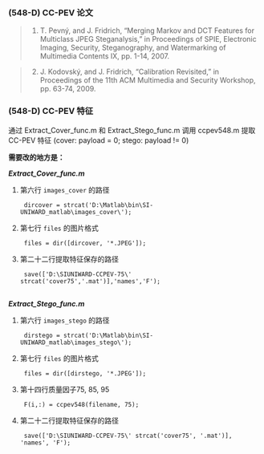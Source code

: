 ### (548-D) CC-PEV 论文

> 1. T. Pevný, and J. Fridrich, “Merging Markov and DCT Features for Multiclass JPEG Steganalysis,” in Proceedings of SPIE, Electronic Imaging, Security, Steganography, and Watermarking of Multimedia Contents IX, pp. 1-14, 2007.

> 2. J. Kodovský, and J. Fridrich, “Calibration Revisited,” in Proceedings of
the 11th ACM Multimedia and Security Workshop, pp. 63-74, 2009.

### (548-D) CC-PEV 特征

通过 Extract\_Cover\_func.m 和 Extract\_Stego\_func.m 调用 ccpev548.m 提取 CC-PEV 特征 (cover: payload = 0; stego: payload != 0)

**需要改的地方是：**

***Extract\_Cover_func.m***

1. 第六行 `images_cover` 的路径

		dircover = strcat('D:\Matlab\bin\SI-UNIWARD_matlab\images_cover\');

2. 第七行 `files` 的图片格式

		files = dir([dircover, '*.JPEG']);

3. 第二十二行提取特征保存的路径

		save(['D:\SIUNIWARD-CCPEV-75\' strcat('cover75','.mat')],'names','F');

##

***Extract\_Stego_func.m***

1. 第六行 `images_stego` 的路径

		dirstego = strcat('D:\Matlab\bin\SI-UNIWARD_matlab\images_stego\');

2. 第七行 `files` 的图片格式

		files = dir([dirstego, '*.JPEG']);

3. 第十四行质量因子75, 85, 95

		F(i,:) = ccpev548(filename, 75);

3. 第二十二行提取特征保存的路径

		save(['D:\SIUNIWARD-CCPEV-75\' strcat('cover75', '.mat')], 'names', 'F');


